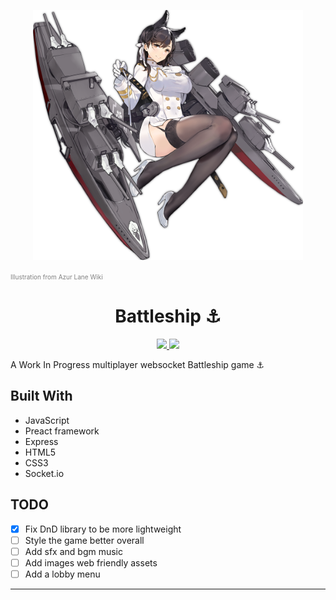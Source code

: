 <p align="center"><img src="./Atago.png" alt="Minato_Aqua" height="400" /></p>
<p>
  <a href="https://azurlane.koumakan.jp/wiki/Atago#/media/File:Atago.png" style="color: gray; font-size: 10px;text-decoration: none">Illustration from Azur Lane Wiki</a>
</p>
<h1 align="center">Battleship ⚓</h1>

<p align="center">
  <a href="https://github.com/Shirajuki/aqua/blob/main/LICENSE" alt="LICENSE">
    <img src="https://img.shields.io/github/license/Shirajuki/aqua" />
  </a>
  <a href="https://github.com/Shirajuki/aqua/issues" alt="Issues">
    <img src="https://img.shields.io/github/issues/Shirajuki/aqua" />
  </a>
</p>

A Work In Progress multiplayer websocket Battleship game ⚓

<!-- Play the demo here: https://shirajuki.js.org/battleship/ -->

## Built With

- JavaScript
- Preact framework
- Express
- HTML5
- CSS3
- Socket.io

## TODO

- [x] Fix DnD library to be more lightweight
- [ ] Style the game better overall
- [ ] Add sfx and bgm music
- [ ] Add images web friendly assets
- [ ] Add a lobby menu

<hr />
